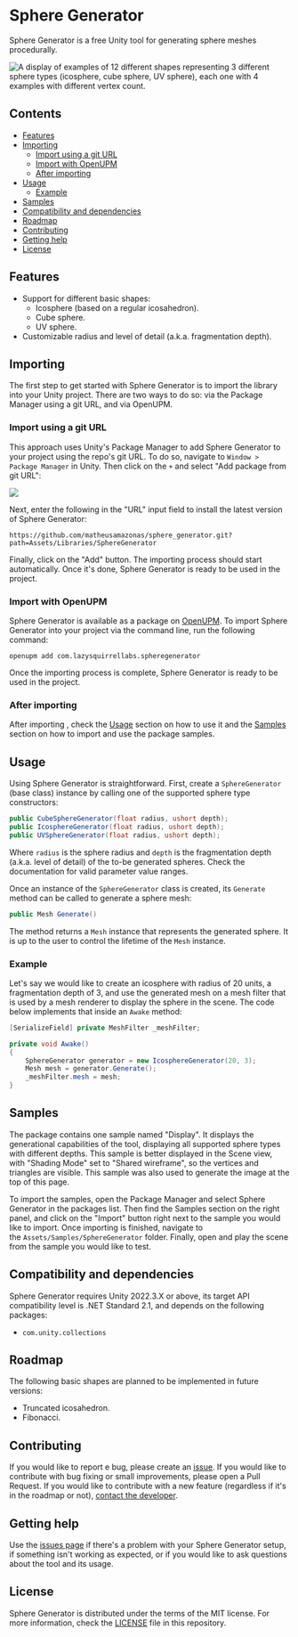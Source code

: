 # Sphere Generator
Sphere Generator is a free Unity tool for generating sphere meshes procedurally.

![A display of examples of 12 different shapes representing 3 different sphere types (icosphere, cube sphere, UV sphere), each one with 4 examples with different vertex count.](https://blog.matheusamazonas.net/assets/images/post22/sphere_display.png)

## Contents
- [Features](#features)
- [Importing](#importing)
	- [Import using a git URL](#import-using-a-git-url)
	- [Import with OpenUPM](#import-with-openupm)
	- [After importing](#after-importing)
- [Usage](#usage)
  - [Example](#example)
- [Samples](#samples)
- [Compatibility and dependencies](#compatibility-and-dependencies)
- [Roadmap](#roadmap)
- [Contributing](#contributing)
- [Getting help](#getting-help)
- [License](#license)

## Features
- Support for different basic shapes:
  - Icosphere (based on a regular icosahedron).
  - Cube sphere.
  - UV sphere.
- Customizable radius and level of detail (a.k.a. fragmentation depth). 

## Importing
The first step to get started with Sphere Generator is to import the library into your Unity project. There are two ways to do so: via the Package Manager using a git URL, and via OpenUPM.

### Import using a git URL
This approach uses Unity's Package Manager to add Sphere Generator to your project using the repo's git URL. To do so, navigate to `Window > Package Manager` in Unity. Then click on the `+` and select "Add package from git URL":

![](https://ttg.matheusamazonas.net/assets/images/upm_adding.png)

Next, enter the following in the "URL" input field to install the latest version of Sphere Generator:
```
https://github.com/matheusamazonas/sphere_generator.git?path=Assets/Libraries/SphereGenerator
```
Finally, click on the "Add" button. The importing process should start automatically. Once it's done, Sphere Generator is ready to be used in the project. 

### Import with OpenUPM
Sphere Generator is available as a package on [OpenUPM](https://openupm.com/packages/com.lazysquirrellabs.spheregenerator/). To import Sphere Generator into your project via the command line, run the following command:
```
openupm add com.lazysquirrellabs.spheregenerator
```
Once the importing process is complete, Sphere Generator is ready to be used in the project. 

### After importing
After importing , check the [Usage](#usage) section on how to use it and the [Samples](#samples) section on how to import and use the package samples.

## Usage
Using Sphere Generator is straightforward. First, create a `SphereGenerator` (base class) instance by calling one of the supported sphere type constructors:
```csharp
public CubeSphereGenerator(float radius, ushort depth);
public IcosphereGenerator(float radius, ushort depth);
public UVSphereGenerator(float radius, ushort depth);
```
Where `radius` is the sphere radius and `depth` is the fragmentation depth (a.k.a. level of detail) of the to-be generated spheres. Check the documentation for valid parameter value ranges.

Once an instance of the `SphereGenerator` class is created, its `Generate` method can be called to generate a sphere mesh:
```csharp
public Mesh Generate()
```
The method returns a `Mesh` instance that represents the generated sphere. It is up to the user to control the lifetime of the `Mesh` instance.

### Example
Let's say we would like to create an icosphere with radius of 20 units, a fragmentation depth of 3, and use the generated mesh on a mesh filter that is used by a mesh renderer to display the sphere in the scene. The code below implements that inside an `Awake` method:
```csharp
[SerializeField] private MeshFilter _meshFilter;

private void Awake()
{
    SphereGenerator generator = new IcosphereGenerator(20, 3);  
    Mesh mesh = generator.Generate();
    _meshFilter.mesh = mesh;
}
```

## Samples
The package contains one sample named "Display". It displays the generational capabilities of the tool, displaying all supported sphere types with different depths. This sample is better displayed in the Scene view, with "Shading Mode" set to "Shared wireframe", so the vertices and triangles are visible. This sample was also used to generate the image at the top of this page.

To import the samples, open the Package Manager and select Sphere Generator in the packages list. Then find the Samples section on the right panel, and click on the "Import" button right next to the sample you would like to import. Once importing is finished, navigate to the `Assets/Samples/SphereGenerator` folder. Finally, open and play the scene from the sample you would like to test.

## Compatibility and dependencies
Sphere Generator requires Unity 2022.3.X or above, its target API compatibility level is .NET Standard 2.1, and depends on the following packages:
- `com.unity.collections`

## Roadmap
The following basic shapes are planned to be implemented in future versions:
- Truncated icosahedron.
- Fibonacci.

## Contributing
If you would like to report e bug, please create an [issue](https://github.com/matheusamazonas/sphere_generator/issues). If you would like to contribute with bug fixing or small improvements, please open a Pull Request. If you would like to contribute with a new feature (regardless if it's in the roadmap or not), [contact the developer](https://matheusamazonas.net/contact.html).  

## Getting help
Use the [issues page](https://github.com/matheusamazonas/sphere_generator/issues) if there's a problem with your Sphere Generator setup, if something isn't working as expected, or if you would like to ask questions about the tool and its usage.

## License
Sphere Generator is distributed under the terms of the MIT license. For more information, check the [LICENSE](LICENSE) file in this repository.
